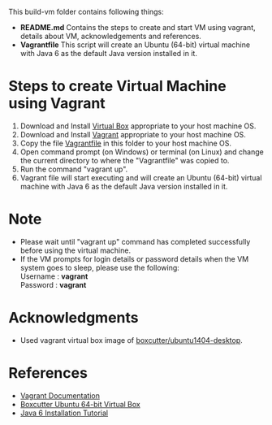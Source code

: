 This build-vm folder contains following things:
- __README.md__ Contains the steps to create and start VM using vagrant, details about VM, acknowledgements and references.
- __Vagrantfile__  This script will create an Ubuntu (64-bit) virtual machine with Java 6 as the default Java version installed in it.

# Steps to create Virtual Machine using Vagrant
1. Download and Install [Virtual Box](https://www.virtualbox.org/wiki/Downloads) appropriate to your host machine OS.
2. Download and Install [Vagrant](https://www.vagrantup.com/downloads.html) appropriate to your host machine OS.
3. Copy the file [Vagrantfile](https://github.com/SoftwareEngineeringToolDemos/ICSE-2012-xMapper/blob/master/build-vm/Vagrantfile) in this folder to your host machine OS.
4. Open command prompt (on Windows) or terminal (on Linux) and change the current directory to where the "Vagrantfile" was copied to.
5. Run the command "vagrant up".
6. Vagrant file will start executing and will create an Ubuntu (64-bit) virtual machine with Java 6 as the default Java version installed in it.

# Note
* Please wait until "vagrant up" command has completed successfully before using the virtual machine.
* If the VM prompts for login details or password details when the VM system goes to sleep, please use the following:</br>
Username : __vagrant__ </br>
Password : __vagrant__ 

# Acknowledgments
* Used vagrant virtual box image of [boxcutter/ubuntu1404-desktop](https://atlas.hashicorp.com/boxcutter/boxes/ubuntu1404-desktop).

# References
* [Vagrant Documentation](https://docs.vagrantup.com/v2/getting-started/)
* [Boxcutter Ubuntu 64-bit Virtual Box](https://atlas.hashicorp.com/boxcutter/boxes/ubuntu1404-desktop)
* [Java 6 Installation Tutorial](http://askubuntu.com/questions/190582/installing-java-automatically-with-silent-option)
